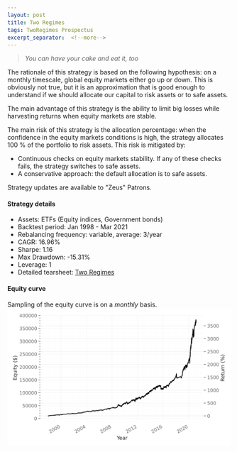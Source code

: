 ```yaml
---
layout: post
title: Two Regimes
tags: TwoRegimes Prospectus
excerpt_separator:  <!--more-->
---
```


> _You can have your cake and eat it, too_

The rationale of this strategy is based on the following hypothesis: on a monthly timescale, global equity markets either go up or down. This is obviously not true, but it is an approximation that is good enough to understand if we should allocate our capital to risk assets or to safe assets.

The main advantage of this strategy is the ability to limit big losses while harvesting returns when equity markets are stable.

The main risk of this strategy is the allocation percentage: when the confidence in the equity markets conditions is high, the strategy allocates 100 % of the portfolio to risk assets. This risk is mitigated by:
* Continuous checks on equity markets stability. If any of these checks fails, the strategy switches to safe assets.
* A conservative approach: the default allocation is to safe assets.

Strategy updates are available to "Zeus" Patrons.

#### Strategy details
* Assets: ETFs (Equity indices, Government bonds)
* Backtest period: Jan 1998 - Mar 2021
* Rebalancing frequency: variable, average: 3/year
* CAGR: 16.96%
* Sharpe: 1.16
* Max Drawdown: -15.31%
* Leverage: 1
* Detailed tearsheet: [Two Regimes](/tearsheets/two_regimes.html)

#### Equity curve
Sampling of the equity curve is on a _monthly_ basis.
![Two Regimes](/images/two_regimes.svg)

